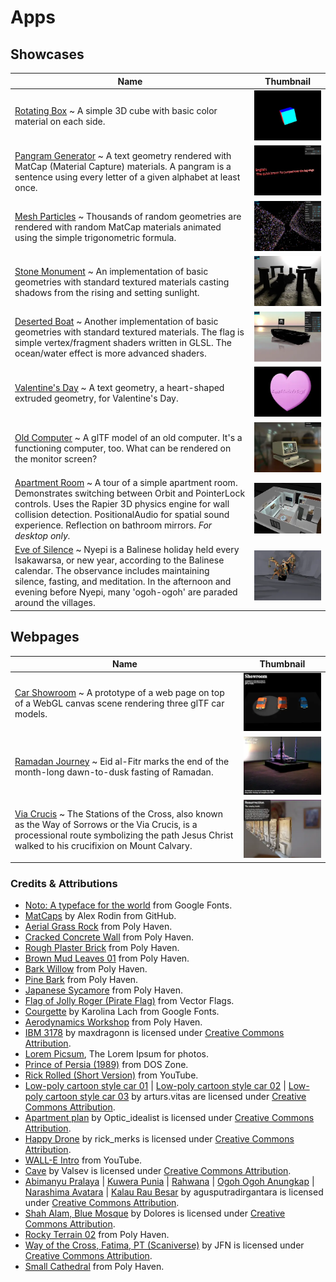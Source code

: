 # Apps

## Showcases

| Name                                                                                                                                                                                                                                                                                                                       | Thumbnail                                                       |
| -------------------------------------------------------------------------------------------------------------------------------------------------------------------------------------------------------------------------------------------------------------------------------------------------------------------------- | --------------------------------------------------------------- |
| [Rotating Box](./app.html?app=0) ~ A simple 3D cube with basic color material on each side.                                                                                                                                                                                                                                | ![Rotating Box](./public/screenshot/RotatingBox.webp)           |
| [Pangram Generator](./app.html?app=1&gui=1) ~ A text geometry rendered with MatCap (Material Capture) materials. A pangram is a sentence using every letter of a given alphabet at least once.                                                                                                                             | ![Pangram Generator](./public/screenshot/PangramGenerator.webp) |
| [Mesh Particles](./app.html?app=2&gui=1&stats=1) ~ Thousands of random geometries are rendered with random MatCap materials animated using the simple trigonometric formula.                                                                                                                                               | ![Mesh Particles](./public/screenshot/MeshParticles.webp)       |
| [Stone Monument](./app.html?app=3&stats=1) ~ An implementation of basic geometries with standard textured materials casting shadows from the rising and setting sunlight.                                                                                                                                                  | ![Stone Monument](./public/screenshot/StoneMonument.webp)       |
| [Deserted Boat](./app.html?app=4&gui=1&stats=1) ~ Another implementation of basic geometries with standard textured materials. The flag is simple vertex/fragment shaders written in GLSL. The ocean/water effect is more advanced shaders.                                                                                | ![Deserted Boat](./public/screenshot/DesertedBoat.webp)         |
| [Valentine's Day](./app.html?app=5) ~ A text geometry, a heart-shaped extruded geometry, for Valentine's Day.                                                                                                                                                                                                              | ![Valentine's Day](./public/screenshot/ValentinesDay.webp)      |
| [Old Computer](./app.html?app=6&gui=1&emulators=1) ~ A glTF model of an old computer. It's a functioning computer, too. What can be rendered on the monitor screen?                                                                                                                                                        | ![Old Computer](./public/screenshot/OldComputer.webp)           |
| [Apartment Room](./app.html?app=8&gsap=1&rapier3d=1) ~ A tour of a simple apartment room. Demonstrates switching between Orbit and PointerLock controls. Uses the Rapier 3D physics engine for wall collision detection. PositionalAudio for spatial sound experience. Reflection on bathroom mirrors. *For desktop only.* | ![Apartment Room](./public/screenshot/ApartmentRoom.webp)       |
| [Eve of Silence](./app.html?app=9) ~ Nyepi is a Balinese holiday held every Isakawarsa, or new year, according to the Balinese calendar. The observance includes maintaining silence, fasting, and meditation. In the afternoon and evening before Nyepi, many 'ogoh-ogoh' are paraded around the villages.                | ![Eve of Silence](./public/screenshot/EveOfSilence.webp)        |

## Webpages

| Name                                                                                                                                                                                                                                    | Thumbnail                                                   |
| --------------------------------------------------------------------------------------------------------------------------------------------------------------------------------------------------------------------------------------- | ----------------------------------------------------------- |
| [Car Showroom](./app-CarShowroom.html?app=7&gsap=1) ~ A prototype of a web page on top of a WebGL canvas scene rendering three glTF car models.                                                                                         | ![Car Showroom](./public/screenshot/CarShowroom.webp)       |
| [Ramadan Journey](./app-RamadanJourney.html?app=10&gsap=1) ~ Eid al-Fitr marks the end of the month-long dawn-to-dusk fasting of Ramadan.                                                                                               | ![Ramadan Journey](./public/screenshot/RamadanJourney.webp) |
| [Via Crucis](./app-ViaCrucis.html?app=11&gsap=1) ~ The Stations of the Cross, also known as the Way of Sorrows or the Via Crucis, is a processional route symbolizing the path Jesus Christ walked to his crucifixion on Mount Calvary. | ![Via Crucis](./public/screenshot/ViaCrucis.webp)           |

### Credits & Attributions

- [Noto: A typeface for the world](https://fonts.google.com/noto) from Google Fonts.
- [MatCaps](https://github.com/nidorx/matcaps) by Alex Rodin from GitHub.
- [Aerial Grass Rock](https://polyhaven.com/a/aerial_grass_rock) from Poly Haven.
- [Cracked Concrete Wall](https://polyhaven.com/a/cracked_concrete_wall) from Poly Haven.
- [Rough Plaster Brick](https://polyhaven.com/a/rough_plaster_brick) from Poly Haven.
- [Brown Mud Leaves 01](https://polyhaven.com/a/brown_mud_leaves_01) from Poly Haven.
- [Bark Willow](https://polyhaven.com/a/bark_willow) from Poly Haven.
- [Pine Bark](https://polyhaven.com/a/pine_bark) from Poly Haven.
- [Japanese Sycamore](https://polyhaven.com/a/japanese_sycamore) from Poly Haven.
- [Flag of Jolly Roger (Pirate Flag)](https://vectorflags.com/pirates/his-pir-flag-01) from Vector Flags.
- [Courgette](https://fonts.google.com/specimen/Courgette) by Karolina Lach from Google Fonts.
- [Aerodynamics Workshop](https://polyhaven.com/a/aerodynamics_workshop) from Poly Haven.
- [IBM 3178](https://skfb.ly/6XWzr) by maxdragonn is licensed under [Creative Commons Attribution](http://creativecommons.org/licenses/by/4.0/).
- [Lorem Picsum](https://picsum.photos/), The Lorem Ipsum for photos.
- [Prince of Persia (1989)](https://dos.zone/prince-of-persia-1990/) from DOS Zone.
- [Rick Rolled (Short Version)](https://www.youtube.com/watch?v=BBJa32lCaaY) from YouTube.
- [Low-poly cartoon style car 01](https://skfb.ly/oxu87) | [Low-poly cartoon style car 02](https://skfb.ly/ovLQT) | [Low-poly cartoon style car 03](https://skfb.ly/owUr9) by arturs.vitas are licensed under [Creative Commons Attribution](http://creativecommons.org/licenses/by/4.0/).
- [Apartment plan](https://skfb.ly/oPnHH) by Optic_idealist is licensed under [Creative Commons Attribution](http://creativecommons.org/licenses/by/4.0/).
- [Happy Drone](https://skfb.ly/ozI6J) by rick_merks is licensed under [Creative Commons Attribution](http://creativecommons.org/licenses/by/4.0/).
- [WALL-E Intro](https://www.youtube.com/watch?v=nLx_7wEmwms) from YouTube.
- [Cave](https://skfb.ly/onVnO) by Valsev is licensed under [Creative Commons Attribution](http://creativecommons.org/licenses/by/4.0/).
- [Abimanyu Pralaya](https://skfb.ly/oYoKA) | [Kuwera Punia](https://skfb.ly/oWOqF) | [Rahwana](https://skfb.ly/oYvVN) | [Ogoh Ogoh Anungkap](https://skfb.ly/oYowI) | [Narashima Avatara](https://skfb.ly/oYvXC) | [Kalau Rau Besar](https://skfb.ly/oWOqu) by agusputradirgantara is licensed under [Creative Commons Attribution](http://creativecommons.org/licenses/by/4.0/).
- [Shah Alam, Blue Mosque](https://skfb.ly/Yw6E) by Dolores is licensed under [Creative Commons Attribution](http://creativecommons.org/licenses/by/4.0/).
- [Rocky Terrain 02](https://polyhaven.com/a/rocky_terrain_02) from Poly Haven.
- [Way of the Cross, Fatima, PT (Scaniverse)](https://skfb.ly/oOnAR) by JFN is licensed under [Creative Commons Attribution](http://creativecommons.org/licenses/by/4.0/).
- [Small Cathedral](https://polyhaven.com/a/small_cathedral) from Poly Haven.
